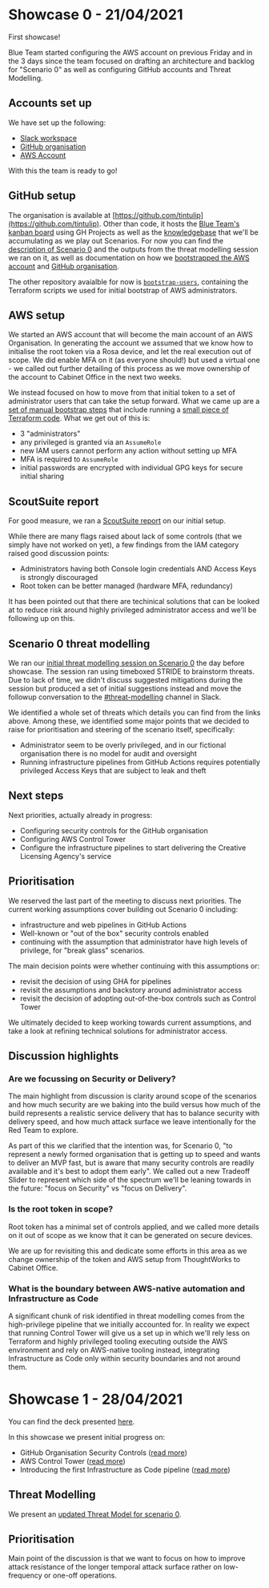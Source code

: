 # Showcase 0 - 21/04/2021

First showcase!

Blue Team started configuring the AWS account on previous Friday and in the 3 days since the team focused on drafting an architecture and backlog for "Scenario 0" as well as configuring GitHub accounts and Threat Modelling.

## Accounts set up

We have set up the following:

- [Slack workspace](https://tintulip.slack.com)
- [GitHub organisation](https://github.com/tintulip)
- [AWS Account](https://048191938814.signin.aws.amazon.com/console)

With this the team is ready to go!

## GitHub setup

The organisation is available at [https://github.com/tintulip](https://github.com/tintulip). Other than code, it hosts the [Blue Team's kanban board](https://github.com/tintulip/documentation/projects/1) using GH Projects as well as the [knowledgebase](https://github.com/tintulip/documentation) that we'll be accumulating as we play out Scenarios. For now you can find the [description of Scenario 0](https://github.com/tintulip/documentation/tree/main/scenarios/scenario-0) and the outputs from the threat modelling session we ran on it, as well as documentation on how we [bootstrapped the AWS account](https://github.com/tintulip/documentation/blob/main/BOOTSTRAP.md) and [GitHub organisation](https://github.com/tintulip/documentation/blob/main/GitHub.md).

The other repository avaialble for now is [`bootstrap-users`](https://github.com/tintulip/bootstrap-users), containing the Terraform scripts we used for initial bootstrap of AWS administrators.

## AWS setup

We started an AWS account that will become the main account of an AWS Organisation. In generating the account we assumed that we know how to initialise the root token via a Rosa device, and let the real execution out of scope. We did enable MFA on it (as everyone should!) but used a virtual one - we called out further detailing of this process as we move ownership of the account to Cabinet Office in the next two weeks.

We instead focused on how to move from that initial token to a set of administrator users that can take the setup forward. What we came up are a [set of manual bootstrap steps](https://github.com/tintulip/documentation/blob/main/BOOTSTRAP.md) that include running a [small piece of Terraform code](https://github.com/tintulip/bootstrap-users). What we get out of this is:

- 3 "administrators"
- any privileged is granted via an `AssumeRole`
- new IAM users cannot perform any action without setting up MFA
- MFA is required to `AssumeRole`
- initial passwords are encrypted with individual GPG keys for secure initial sharing

## ScoutSuite report

For good measure, we ran a [ScoutSuite report](https://github.com/tintulip/documentation/tree/main/scoutsuite) on our initial setup.

While there are many flags raised about lack of some controls (that we simply have not worked on yet), a few findings from the IAM category raised good discussion points:
- Administrators having both Console login credentials AND Access Keys is strongly discouraged
- Root token can be better managed (hardware MFA, redundancy)

It has been pointed out that there are techinical solutions that can be looked at to reduce risk around highly privileged administrator access and we'll be following up on this.

## Scenario 0 threat modelling

We ran our [initial threat modelling session on Scenario 0](https://github.com/tintulip/documentation/tree/main/scenarios/scenario-0#threat-model) the day before showcase. The session ran using timeboxed STRIDE to brainstorm threats. Due to lack of time, we didn't discuss suggested mitigations during the session but produced a set of initial suggestions instead and move the followup conversation to the [#threat-modelling](https://app.slack.com/client/T01UTMNBF9P/C01UQQWSHAN/thread/C01UR9LE47N-1619017494.005100) channel in Slack.

We identified a whole set of threats which details you can find from the links above. Among these, we identified some major points that we decided to raise for prioritisation and steering of the scenario itself, specifically:
- Administrator seem to be overly privileged, and in our fictional organisation there is no model for audit and oversight
- Running infrastructure pipelines from GitHub Actions requires potentially privileged Access Keys that are subject to leak and theft

## Next steps

Next priorities, actually already in progress:
- Configuring security controls for the GitHub organisation
- Configuring AWS Control Tower
- Configure the infrastructure pipelines to start delivering the Creative Licensing Agency's service

## Prioritisation

We reserved the last part of the meeting to discuss next priorities. The current working assumptions cover building out Scenario 0 including:
- infrastructure and web pipelines in GitHub Actions
- Well-known or "out of the box" security controls enabled
- continuing with the assumption that administrator have high levels of privilege, for "break glass" scenarios.

The main decision points were whether continuing with this assumptions or:
- revisit the decision of using GHA for pipelines
- revisit the assumptions and backstory around administrator access
- revisit the decision of adopting out-of-the-box controls such as Control Tower

We ultimately decided to keep working towards current assumptions, and take a look at refining technical solutions for administrator access.

## Discussion highlights

### Are we focussing on Security or Delivery?

The main highlight from discussion is clarity around scope of the scenarios and how much security are we baking into the build versus how much of the build represents a realistic service delivery that has to balance security with delivery speed, and how much attack surface we leave intentionally for the Red Team to explore.

As part of this we clarified that the intention was, for Scenario 0, "to represent a newly formed organisation that is getting up to speed and wants to deliver an MVP fast, but is aware that many security controls are readily available and it's best to adopt them early". We called out a new Tradeoff Slider to represent which side of the spectrum we'll be leaning towards in the future: "focus on Security" vs "focus on Delivery".

### Is the root token in scope?

Root token has a minimal set of controls applied, and we called more details on it out of scope as we know that it can be generated on secure devices.

We are up for revisiting this and dedicate some efforts in this area as we change ownership of the token and AWS setup from ThoughtWorks to Cabinet Office.

### What is the boundary between AWS-native automation and Infrastructure as Code

A significant chunk of risk identified in threat modelling comes from the high-privilege pipeline that we initially accounted for. In reality we expect that running Control Tower will give us a set up in which we'll rely less on Terraform and highly privileged tooling executing outside the AWS environment and rely on AWS-native tooling instead, integrating Infrastructure as Code only within security boundaries and not around them.

# Showcase 1 - 28/04/2021

You can find the deck presented [here](https://github.com/tintulip/documentation/raw/main/showcases/Tin%20Tulip%20Showcase%20-%20April%2028.pdf).

In this showcase we present initial progress on:
- GitHub Organisation Security Controls ([read more](https://github.com/tintulip/documentation/blob/main/GitHub.md#github-organization))
- AWS Control Tower ([read more](https://github.com/tintulip/documentation/tree/main/technologies#aws-control-tower))
- Introducing the first Infrastructure as Code pipeline ([read more](https://github.com/tintulip/documentation/blob/main/technologies/PIPELINE.md#using-github-actions-to-set-up-cicd))

## Threat Modelling

We present an [updated Threat Model for scenario 0](https://github.com/tintulip/documentation/blob/main/scenarios/scenario-0/README.md#threat-model-on-updated-proposal-with-privileged-access-alternatives-27042021).

## Prioritisation

Main point of the discussion is that we want to focus on how to improve attack resistance of the longer temporal attack surface rather on low-frequency or one-off operations.
